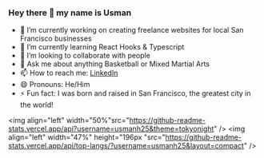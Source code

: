 ### Hey there 👋 my name is Usman

- 🔭 I’m currently working on creating freelance websites for local San Francisco businesses
- 🌱 I’m currently learning React Hooks & Typescript
- 👯 I’m looking to collaborate with people
- 💬 Ask me about anything Basketball or Mixed Martial Arts
- 📫 How to reach me: [LinkedIn](https://www.linkedin.com/in/usman-hameed-5486b11b0/)
- 😄 Pronouns: He/Him
- ⚡ Fun fact: I was born and raised in San Francisco, the greatest city in the world!

 <img align="left" width="50%"src="https://github-readme-stats.vercel.app/api?username=usmanh25&theme=tokyonight" />
 <img align="left" width="47%" height="196px "src="https://github-readme-stats.vercel.app/api/top-langs/?username=usmanh25&layout=compact" />
